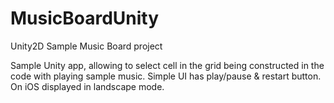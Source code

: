 # MusicBoardUnity
Unity2D Sample Music Board project

Sample Unity app, allowing to select cell in the grid being constructed in the code with playing sample music. Simple UI has play/pause & restart button. 
On iOS displayed in landscape mode. 

